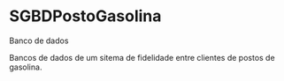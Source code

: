 # SGBDPostoGasolina
Banco de dados

Bancos de dados de um sitema de fidelidade entre clientes de postos de gasolina. 
